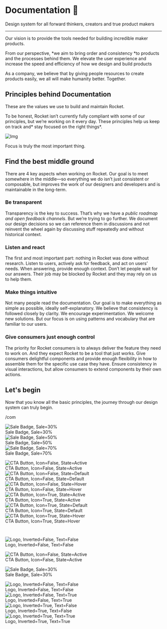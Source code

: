 
# Documentation 🚀

Design system for all forward thinkers, creators and true product makers

---

Our vision is to provide the tools needed for building incredible maker products.

From our perspective, *we aim to bring order and consistency *to products and the processes behind them. We elevate the user experience and increase the speed and efficiency of how we design and build products

As a company, we believe that by giving people resources to create products easily, we all will make humanity better. Together.

## Principles behind Documentation

These are the values we use to build and maintain Rocket.

To be honest, Rocket isn’t currently fully compliant with some of our principles, but we’re working on it every day. These principles help us keep on track and* stay focused on the right things*.

![Img](https://studio-assets.supernova.io/design-systems/14533/9289758a-6300-472a-bbc6-a57098081abf.jpeg)

Focus is truly the most important thing.

## Find the best middle ground

There are 4 key aspects when working on Rocket. Our goal is to meet somewhere in the middle—so everything we do isn’t just consistent or composable, but improves the work of our designers and developers and is maintainable in the long-term.

### Be transparent

Transparency is the key to success. That’s why we have a *public roadmap and open feedback channels*. But we’re trying to go further. We document our design decisions so we can reference them in discussions and not reinvent the wheel again by discussing stuff repeatedly and without historical context.

### Listen and react

The first and most important part: nothing in Rocket was done without research. Listen to users, actively ask for feedback, and act on users’ needs. When answering, provide enough context. Don’t let people wait for our answers. Their job may be blocked by Rocket and they may rely on us to help them.

### Make things intuitive

Not many people read the documentation. Our goal is to make everything as simple as possible, ideally self-explanatory. We believe that consistency is followed closely by clarity. We encourage experimentation. We welcome new solutions. But our focus is on using patterns and vocabulary that are familiar to our users.

### Give consumers just enough control

The priority for Rocket consumers is to always deliver the feature they need to work on. And they expect Rocket to be a tool that just works. Give consumers delightful components and provide enough flexibility in how to assemble them for the specific use case they have. Ensure consistency in visual interactions, but allow consumers to extend components by their own actions.

## Let's begin

Now that you know all the basic principles, the journey through our design system can truly begin.

/com

  
![Sale Badge, Sale=30%](https://studio-assets.supernova.io/design-systems/14533/5a29e8b3-769d-47fc-aafb-ed92d66640bb.png)  
Sale Badge, Sale=30%  
![Sale Badge, Sale=50%](https://studio-assets.supernova.io/design-systems/14533/1c5c07b9-69ad-4307-bc2b-2d29eacccb40.png)  
Sale Badge, Sale=50%  
![Sale Badge, Sale=70%](https://studio-assets.supernova.io/design-systems/14533/7ef8beb7-c3a2-49de-8c78-3a6f95258d63.png)  
Sale Badge, Sale=70%  


  
![CTA Button, Icon=False, State=Active](https://studio-assets.supernova.io/design-systems/14533/bdd47dc6-ddfd-4ae8-b878-eec6ac922a49.png)  
CTA Button, Icon=False, State=Active  
![CTA Button, Icon=False, State=Default](https://studio-assets.supernova.io/design-systems/14533/5b93ce5a-082c-4153-8ccc-b2b58b5fe567.png)  
CTA Button, Icon=False, State=Default  
![CTA Button, Icon=False, State=Hover](https://studio-assets.supernova.io/design-systems/14533/62e9477f-8331-4231-9cf8-cb95297e9c57.png)  
CTA Button, Icon=False, State=Hover  
![CTA Button, Icon=True, State=Active](https://studio-assets.supernova.io/design-systems/14533/5f95ac00-e97c-4c2e-a7b5-5087c7331b36.png)  
CTA Button, Icon=True, State=Active  
![CTA Button, Icon=True, State=Default](https://studio-assets.supernova.io/design-systems/14533/8b204f52-ac88-41f3-b943-dff6b5a9e779.png)  
CTA Button, Icon=True, State=Default  
![CTA Button, Icon=True, State=Hover](https://studio-assets.supernova.io/design-systems/14533/068c9506-e214-4bf7-a14d-1e449f96a2d0.png)  
CTA Button, Icon=True, State=Hover  


```javascript  
  
```

  
![Logo, Inverted=False, Text=False](https://studio-assets.supernova.io/design-systems/14533/ccb978f7-b6c5-4a1c-8984-f5eb44f28309.png)  
Logo, Inverted=False, Text=False  


  
  


  
![CTA Button, Icon=False, State=Active](https://studio-assets.supernova.io/design-systems/14533/bdd47dc6-ddfd-4ae8-b878-eec6ac922a49.png)  
CTA Button, Icon=False, State=Active  


  
![Sale Badge, Sale=30%](https://studio-assets.supernova.io/design-systems/14533/5a29e8b3-769d-47fc-aafb-ed92d66640bb.png)  
Sale Badge, Sale=30%  


  
![Logo, Inverted=False, Text=False](https://studio-assets.supernova.io/design-systems/14533/ccb978f7-b6c5-4a1c-8984-f5eb44f28309.png)  
Logo, Inverted=False, Text=False  
![Logo, Inverted=False, Text=True](https://studio-assets.supernova.io/design-systems/14533/97338f18-4c17-4444-8974-0c8a0d957869.png)  
Logo, Inverted=False, Text=True  
![Logo, Inverted=True, Text=False](https://studio-assets.supernova.io/design-systems/14533/87c4fbf1-67a3-4420-b5b5-a407b03b4557.png)  
Logo, Inverted=True, Text=False  
![Logo, Inverted=True, Text=True](https://studio-assets.supernova.io/design-systems/14533/e3f73c5d-510a-4a9c-b68c-d6a4c455abff.png)  
Logo, Inverted=True, Text=True  

